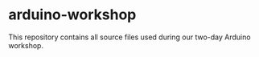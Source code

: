# arduino-workshop
This repository contains all source files used during our two-day Arduino workshop.
